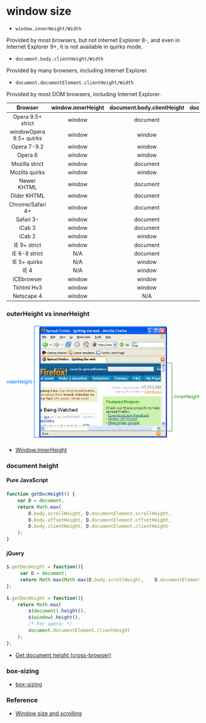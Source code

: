 # window size

* `window.innerHeight/Width`

Provided by most browsers, but not Internet Explorer 8-, and even in Internet Explorer 9+, it is not available in quirks mode.

* `document.body.clientHeight/Width`

Provided by many browsers, including Internet Explorer.

* `document.documentElement.clientHeight/Width`

Provided by most DOM browsers, including Internet Explorer.

| Browser | window.innerHeight | document.body.clientHeight | document.documentElement.clientHeight |
| :---: | :---: | :---: | :---: |
|Opera 9.5+ strict | window | document |
| windowOpera 9.5+ quirks | window | window | document |
| Opera 7-9.2 | window | window | document |
| Opera 6 | window | window | N/A |
| Mozilla strict | window | document | window |
| Mozilla quirks | window | window | document |
| Newer KHTML | window | document | window |
| Older KHTML | window | document | document |
| Chrome/Safari 4+ | window | document | window |
| Safari 3- | window | document | document |
| iCab 3 | window | document | document |
| iCab 2 |window | window | N/A |
| IE 9+ strict | window | document | window |
| IE 6-8 strict | N/A | document | window |
| IE 5+ quirks | N/A | window | 0 |
| IE 4 | N/A | window | N/A |
| ICEbrowser | window | window | document |
| Tkhtml Hv3 | window | window | document |
| Netscape 4 | window | N/A | N/A |

### outerHeight vs innerHeight

![FirefoxInnerVsOuterHeight2.png](../img/JavaScript/window-size/FirefoxInnerVsOuterHeight2.png)

* [Window.innerHeight](https://developer.mozilla.org/ko/docs/Web/API/Window/innerHeight)

### document height

#### Pure JavaScript

```javascript
function getDocHeight() {
    var D = document;
    return Math.max(
        D.body.scrollHeight, D.documentElement.scrollHeight,
        D.body.offsetHeight, D.documentElement.offsetHeight,
        D.body.clientHeight, D.documentElement.clientHeight
    );
}
```

#### jQuery

```javascript
$.getDocHeight = function(){
     var D = document;
     return Math.max(Math.max(D.body.scrollHeight,    D.documentElement.scrollHeight), Math.max(D.body.offsetHeight, D.documentElement.offsetHeight), Math.max(D.body.clientHeight, D.documentElement.clientHeight));
};
```

```javascript
$.getDocHeight = function(){
    return Math.max(
        $(document).height(),
        $(window).height(),
        /* For opera: */
        document.documentElement.clientHeight
    );
};
```

* [Get document height (cross-browser)](http://james.padolsey.com/javascript/get-document-height-cross-browser/)

### box-sizing

* [box-sizing](../CSS/height-and-width.md#box-sizing)

### Reference

* [Window size and scrolling](http://www.howtocreate.co.uk/tutorials/javascript/browserwindow)